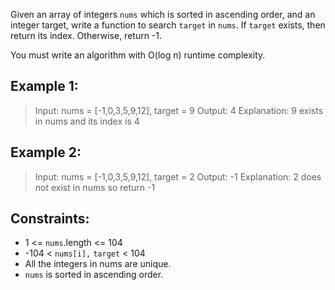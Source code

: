 Given an array of integers `nums` which is sorted in ascending order, and an integer target, write a function to search `target` in `nums`. If `target` exists, then return its index. Otherwise, return -1.

You must write an algorithm with O(log n) runtime complexity.


## Example 1:
> Input: nums = [-1,0,3,5,9,12], target = 9
> Output: 4
> Explanation: 9 exists in nums and its index is 4

## Example 2:
> Input: nums = [-1,0,3,5,9,12], target = 2
> Output: -1
> Explanation: 2 does not exist in nums so return -1
 

## Constraints:

- 1 <= `nums`.length <= 104
- -104 < `nums[i],` `target` < 104
- All the integers in nums are unique.
- `nums` is sorted in ascending order.